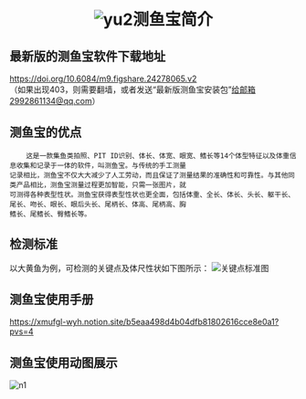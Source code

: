 # <p align="center">![yu2](https://github.com/miaomiaoge/CeFish/assets/43084054/29e05213-f44f-4e2d-9e51-7cca4024a54a)测鱼宝简介 </p>
## 最新版的测鱼宝软件下载地址 
https://doi.org/10.6084/m9.figshare.24278065.v2  
（如果出现403，则需要翻墙，或者发送“最新版测鱼宝安装包”给邮箱2992861134@qq.com）
## 测鱼宝的优点
        这是一款集鱼类拍照、PIT ID识别、体长、体宽、眼宽、鳍长等14个体型特征以及体重信息收集和记录于一体的软件，叫测鱼宝。与传统的手工测量
    记录相比，测鱼宝不仅大大减少了人工劳动，而且保证了测量结果的准确性和可靠性。与其他同类产品相比，测鱼宝测量过程更加智能，只需一张图片，就
    可测得各种表型性状。测鱼宝获得表型性状也更全面，包括体重、全长、体长、头长、躯干长、尾长、吻长、眼长、眼后头长、尾柄长、体高、尾柄高、胸
    鳍长、尾鳍长、臀鳍长等。
## 检测标准
以大黄鱼为例，可检测的关键点及体尺性状如下图所示：
![关键点标准图](https://github.com/miaomiaoge/CeFish/assets/43084054/e65d7965-0400-4525-8b31-435e6606b8fa)
## 测鱼宝使用手册
https://xmufgl-wyh.notion.site/b5eaa498d4b04dfb81802616cce8e0a1?pvs=4
## 测鱼宝使用动图展示
![n1](https://github.com/miaomiaoge/CeFish/assets/43084054/ac2fb211-12e9-4551-bc4a-f84f8d0c4cb1)
